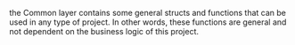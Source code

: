 the Common layer contains some general structs and functions that can be used in any type of project. In other words, these functions are general and not dependent on the business logic of this project.

